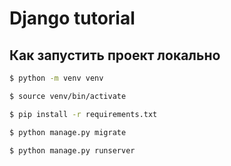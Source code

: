 # Django tutorial

## Как запустить проект локально

```bash
$ python -m venv venv
```

```bash
$ source venv/bin/activate
```

```bash
$ pip install -r requirements.txt
```

```bash
$ python manage.py migrate
```

```bash
$ python manage.py runserver
```
